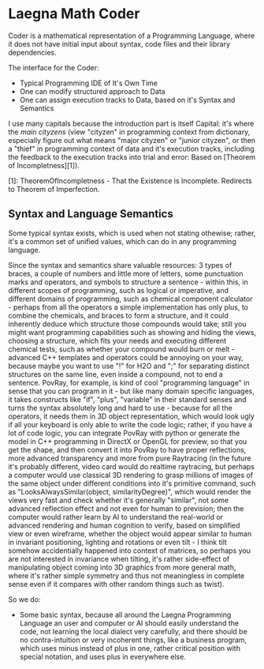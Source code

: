 # Laegna Math Coder

Coder is a mathematical representation of a Programming Language, where it does not have initial input about syntax, code files and their library dependencies.

The interface for the Coder:
- Typical Programming IDE of It's Own Time
- One can modify structured approach to Data
- One can assign execution tracks to Data, based on it's Syntax and Semantics

I use many capitals because the introduction part is itself Capital: it's where the _main cityzens_ (view "cityzen" in programming context from dictionary, especially figure out what means "major cityzen" or "junior cityzen", or then a "thief" in programming context of data and it's execution tracks, including the feedback to the execution tracks into trial and error: Based on [Theorem of Incompletness][1]).

[1]: TheoremOfIncompletness - That the Existence is Incomplete. Redirects to Theorem of Imperfection.

## Syntax and Language Semantics

Some typical syntax exists, which is used when not stating othewise; rather, it's a common set of unified values, which can do in any programming language.

Since the syntax and semantics share valuable resources: 3 types of braces, a couple of numbers and little more of letters, some punctuation marks and operators, and symbols to structure a sentence - within this, in different scopes of programming, such as logical or imperative, and different domains of programming, such as chemical component calculator - perhaps from all the operators a simple implementation has only plus, to combine the chemicals, and braces to form a structure, and it could inherently deduce which structure those compounds would take; still you might want programming capabilities such as showing and hiding the views, choosing a structure, which fits your needs and executing different chemical tests, such as whether your compound would burn or melt - advanced C++ templates and operators could be annoying on your way, because maybe you want to use "!" for H2O and ";" for separating distinct structures on the same line, even inside a compound, not to end a sentence. PovRay, for example, is kind of cool "programming language" in sense that you can program in it - but like many domain specific languages, it takes constructs like "if", "plus", "variable" in their standard senses and turns the syntax absolutely long and hard to use - because for all the operators, it needs them in 3D object representation, which would look ugly if all your keyboard is only able to write the code logic; rather, if you have a lot of code logic, you can integrate PovRay with python or generate the model in C++ programming in DirectX or OpenGL for preview, so that you get the shape, and then convert it into PovRay to have proper reflections, more advanced transparency and more from pure Raytracing (in the future it's probably different, video card would do realtime raytracing, but perhaps a computer would use classical 3D rendering to grasp millions of images of the same object under different conditions into it's primitive command, such as "LooksAlwaysSimilar(object, similarityDegree)", which would render the views very fast and check whether it's generally "similar", not some advanced reflection effect and not even for human to prevision; then the computer would rather learn by AI to understand the real-world or advanced rendering and human cognition to verify, based on simplified view or even wireframe, whether the object would appear similar to human in invariant positioning, lighting and rotations or even tilt - I think tilt somehow accidentially happened into context of matrices, so perhaps you are not interested in invariance when tilting, it's rather side-effect of manipulating object coming into 3D graphics from more general math, where it's rather simple symmetry and thus not meaningless in complete sense even if it compares with other random things such as twist).

So we do:
- Some basic syntax, because all around the Laegna Programming Language an user and computer or AI should easily understand the code, not learning the local dialect very carefully, and there should be no contra-intuition or very incoherent things, like a business program, which uses minus instead of plus in one, rather critical position with special notation, and uses plus in everywhere else.
